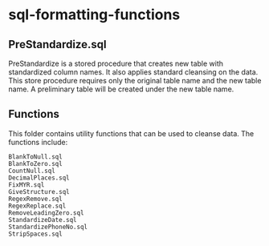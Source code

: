 # sql-formatting-functions

## PreStandardize.sql
PreStandardize is a stored procedure that creates new table with standardized column names. It also applies standard cleansing on the data. This store procedure requires only the original table name and the new table name. A preliminary table will be created under the new table name. 

## Functions
This folder contains utility functions that can be used to cleanse data. The functions include: 
    
    BlankToNull.sql
    BlankToZero.sql
    CountNull.sql
    DecimalPlaces.sql
    FixMYR.sql
    GiveStructure.sql
    RegexRemove.sql
    RegexReplace.sql
    RemoveLeadingZero.sql
    StandardizeDate.sql
    StandardizePhoneNo.sql
    StripSpaces.sql
